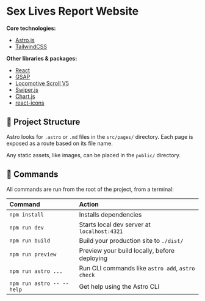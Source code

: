 # Sex Lives Report Website

**Core technologies:**

- [Astro.js](https://docs.astro.build/en/getting-started/)
- [TailwindCSS](https://tailwindcss.com/docs/installation)

**Other libraries & packages:**

- [React](https://react.dev/reference/react)
- [GSAP](https://greensock.com/docs/)
- [Locomotive Scroll V5](https://scroll.locomotive.ca/docs/#/?id=locomotive-scroll-v5)
- [Swiper.js](https://swiperjs.com/)
- [Chart.js](https://www.chartjs.org/)
- [react-icons](https://www.npmjs.com/package/react-icons)

## 🚀 Project Structure

Astro looks for `.astro` or `.md` files in the `src/pages/` directory. Each page is exposed as a route based on its file name.

Any static assets, like images, can be placed in the `public/` directory.

## 🧞 Commands

All commands are run from the root of the project, from a terminal:

| Command                   | Action                                           |
| :------------------------ | :----------------------------------------------- |
| `npm install`             | Installs dependencies                            |
| `npm run dev`             | Starts local dev server at `localhost:4321`      |
| `npm run build`           | Build your production site to `./dist/`          |
| `npm run preview`         | Preview your build locally, before deploying     |
| `npm run astro ...`       | Run CLI commands like `astro add`, `astro check` |
| `npm run astro -- --help` | Get help using the Astro CLI                     |
